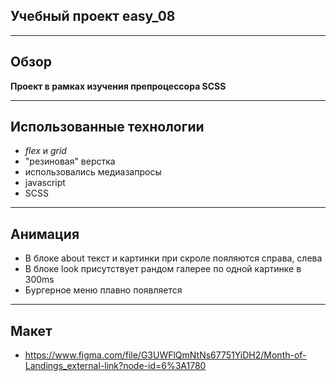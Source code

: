 ## Учебный проект easy_08
___
## Обзор
**Проект в рамках изучения препроцессора SCSS**
___
## Использованные технологии
* _flex_ и _grid_
* "резиновая" верстка
* использовались медиазапросы
* javascript
* SCSS
___
## Анимация
* В блоке about текст и картинки при скроле пояляются справа, слева
* В блоке look присутствует рандом галерее по одной картинке в 300ms
* Бургерное меню плавно появляется
___
## Макет
* https://www.figma.com/file/G3UWFlQmNtNs67751YiDH2/Month-of-Landings_external-link?node-id=6%3A1780

